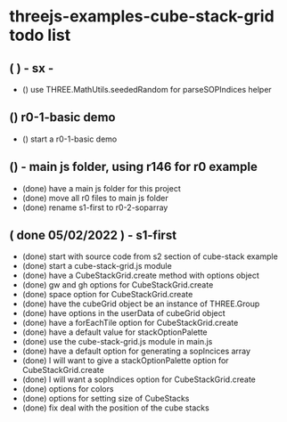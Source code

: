 # threejs-examples-cube-stack-grid todo list

## ( ) - sx -
* () use THREE.MathUtils.seededRandom for parseSOPIndices helper

## () r0-1-basic demo
* () start a r0-1-basic demo

## () - main js folder, using r146 for r0 example
* (done) have a main js folder for this project
* (done) move all r0 files to main js folder
* (done) rename s1-first to r0-2-soparray 

## ( done 05/02/2022 ) - s1-first
* (done) start with source code from s2 section of cube-stack example
* (done) start a cube-stack-grid.js module
* (done) have a CubeStackGrid.create method with options object
* (done) gw and gh options for CubeStackGrid.create
* (done) space option for CubeStackGrid.create
* (done) have the cubeGrid object be an instance of THREE.Group
* (done) have options in the userData of cubeGrid object
* (done) have a forEachTile option for CubeStackGrid.create
* (done) have a default value for stackOptionPalette
* (done) use the cube-stack-grid.js module in main.js
* (done) have a default option for generating a sopIncices array
* (done) I will want to give a stackOptionPalette option for CubeStackGrid.create
* (done) I will want a sopIndices option for CubeStackGrid.create
* (done) options for colors
* (done) options for setting size of CubeStacks
* (done) fix deal with the position of the cube stacks

